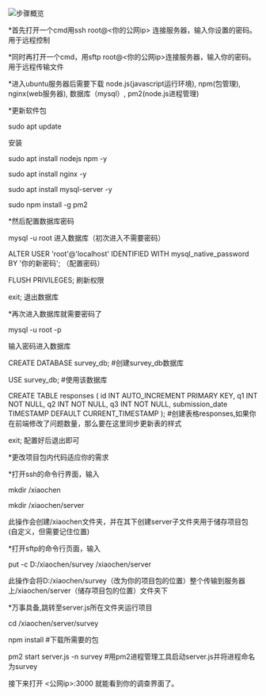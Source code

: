 ![步骤概览](https://github.com/user-attachments/assets/017763cf-2aad-4f84-b730-a008a53022f5)

*首先打开一个cmd用ssh root@<你的公网ip> 连接服务器，输入你设置的密码。用于远程控制

*同时再打开一个cmd，用sftp root@<你的公网ip>连接服务器，输入你的密码。用于远程传输文件

*进入ubuntu服务器后需要下载
node.js(javascript运行环境),
npm(包管理),
nginx(web服务器),
数据库（mysql）,
pm2(node.js进程管理)

*更新软件包

sudo apt update

安装

sudo apt install nodejs npm -y

sudo apt install nginx -y

sudo apt install mysql-server -y

sudo npm install -g pm2

*然后配置数据库密码

mysql -u root 进入数据库（初次进入不需要密码）

ALTER USER 'root'@'localhost' IDENTIFIED WITH mysql_native_password BY '你的新密码';  （配置密码）

FLUSH PRIVILEGES;  刷新权限

exit; 退出数据库

*再次进入数据库就需要密码了

mysql -u root -p  

输入密码进入数据库

CREATE DATABASE survey_db; #创建survey_db数据库

USE survey_db; #使用该数据库

CREATE TABLE responses (
  id INT AUTO_INCREMENT PRIMARY KEY,
  q1 INT NOT NULL,
  q2 INT NOT NULL,
  q3 INT NOT NULL,
  submission_date TIMESTAMP DEFAULT CURRENT_TIMESTAMP
);  #创建表格responses,如果你在前端修改了问题数量，那么要在这里同步更新表的样式

exit; 配置好后退出即可

*更改项目包内代码适应你的需求

*打开ssh的命令行界面，输入

mkdir /xiaochen

mkdir /xiaochen/server

此操作会创建/xiaochen文件夹，并在其下创建server子文件夹用于储存项目包(自定义，但需要记住位置)

*打开sftp的命令行页面，输入

put -c D:/xiaochen/survey /xiaochen/server

此操作会将D:/xiaochen/survey（改为你的项目包的位置）整个传输到服务器上/xiaochen/server（储存项目包的位置）文件夹下

*万事具备,跳转至server.js所在文件夹运行项目

cd /xiaochen/server/survey

npm install #下载所需要的包

pm2 start server.js -n survey #用pm2进程管理工具启动server.js并将进程命名为survey

接下来打开 <公网ip>:3000 就能看到你的调查界面了。
